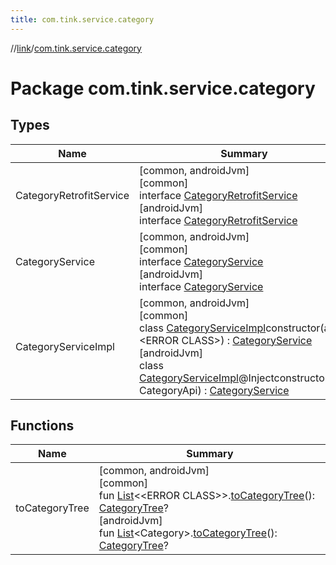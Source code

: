 ```yaml
---
title: com.tink.service.category
---
```

//[link](../../index.html)/[com.tink.service.category](index.html)



# Package com.tink.service.category



## Types


| Name | Summary |
|---|---|
| CategoryRetrofitService | [common, androidJvm]<br>[common]<br>interface [CategoryRetrofitService]([common]-category-retrofit-service/index.html)<br>[androidJvm]<br>interface [CategoryRetrofitService]([android-jvm]-category-retrofit-service/index.html) |
| CategoryService | [common, androidJvm]<br>[common]<br>interface [CategoryService]([common]-category-service/index.html)<br>[androidJvm]<br>interface [CategoryService]([android-jvm]-category-service/index.html) |
| CategoryServiceImpl | [common, androidJvm]<br>[common]<br>class [CategoryServiceImpl]([common]-category-service-impl/index.html)constructor(api: &lt;ERROR CLASS&gt;) : [CategoryService]([common]-category-service/index.html)<br>[androidJvm]<br>class [CategoryServiceImpl]([android-jvm]-category-service-impl/index.html)@Injectconstructor(api: CategoryApi) : [CategoryService]([android-jvm]-category-service/index.html) |


## Functions


| Name | Summary |
|---|---|
| toCategoryTree | [common, androidJvm]<br>[common]<br>fun [List](https://kotlinlang.org/api/latest/jvm/stdlib/kotlin.collections/-list/index.html)&lt;&lt;ERROR CLASS&gt;&gt;.[toCategoryTree]([common]to-category-tree.html)(): [CategoryTree](../com.tink.model.category/[common]-category-tree/index.html)?<br>[androidJvm]<br>fun [List](https://kotlinlang.org/api/latest/jvm/stdlib/kotlin.collections/-list/index.html)&lt;Category&gt;.[toCategoryTree]([android-jvm]to-category-tree.html)(): [CategoryTree](../com.tink.model.category/[android-jvm]-category-tree/index.html)? |

